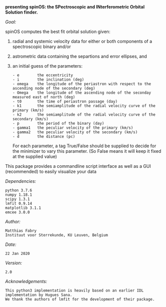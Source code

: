 <b>
presenting spinOS: the SPectroscopic and INterferometric Orbital Solution finder.
</b>

<i>Goal:</i>

spinOS computes the best fit orbital solution given:
 1) radial and systemic velocity data for either or both components of a spectroscopic binary and/or
 2) astrometric data containing the separtions and error ellipses, and
 3) an initial guess of the parameters:
     
        - e        the eccentricity
        - i        the inclination (deg)
        - omega    the longitude of the periastron with respect to the ascending node of the secondary (deg)
        - Omega    the longitude of the ascending node of the seconday measured east of north (deg)
        - t0       the time of periastron passage (day)
        - k1       the semiamplitude of the radial velocity curve of the primary (km/s)
        - k2       the semiamplitude of the radial velocity curve of the secondary (km/s)
        - p        the period of the binary (day)
        - gamma1   the peculiar velocity of the primary (km/s)
        - gamma2   the peculiar velocity of the secondary (km/s)
        - d        the distance (pc)
       
    For each parameter, a tag True/False should be supplied to decide for the minimizer to vary this parameter. (So
    False means it will keep it fixed at the supplied value)

This package provides a commandline script interface as well as a GUI (recommended) to easily visualize your data

<i>Dependencies:</i>

    python 3.7.6
    numpy 1.18.1
    scipy 1.3.1
    lmfit 0.9.14
    matplotlib 3.1.1
    emcee 3.0.0

<i>Author:</i>

    Matthias Fabry
    Instituut voor Sterrekunde, KU Leuven, Belgium

<i>Date:</i>

    22 Jan 2020

<i>Version:</i>

    2.0

<i>Acknowledgements:</i>

    This python3 implementation is heavily based on an earlier IDL implementation by Hugues Sana.
    We thank the authors of lmfit for the development of their package.
